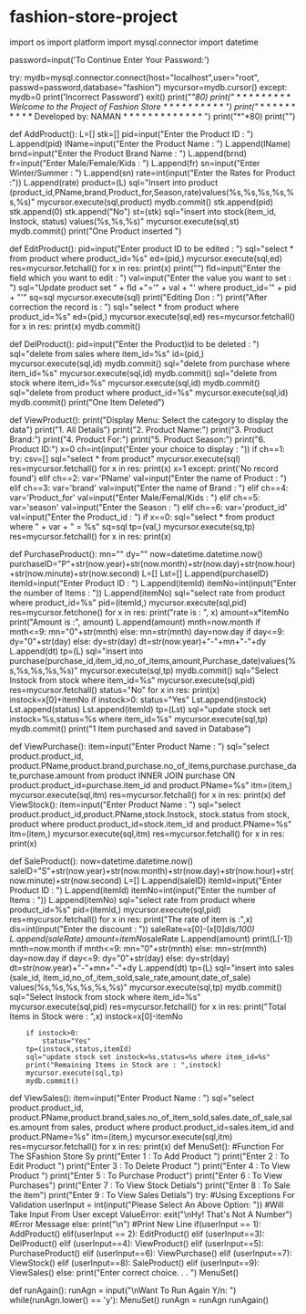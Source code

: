 # fashion-store-project
import os
import platform
import mysql.connector
import datetime


password=input('To Continue Enter Your Password:')

try:
    mydb=mysql.connector.connect(host="localhost",user="root",
                                 passwd=password,database="fashion")
    mycursor=mydb.cursor()
except:
    mydb=0
    print('Incorrect Password')
    exit()
print("*"*80)
print("* * * * * * * * * * Welcome to the Project of Fashion Store * * * * * * * * * * ")
print("* * * * * * * * * * * Developed by: NAMAN  * * * * * * * * * * * * * ")
print("*"*80)
print("")                                               
 
def AddProduct():
    L=[]
    stk=[]
    pid=input("Enter the Product ID : ")
    L.append(pid)
    IName=input("Enter the Product Name : ") 
    L.append(IName)
    brnd=input("Enter the Product Brand Name : ")
    L.append(brnd)
    fr=input("Enter Male/Female/Kids : ")
    L.append(fr)
    sn=input("Enter Winter/Summer : ")
    L.append(sn)
    rate=int(input("Enter the Rates for Product :"))
    L.append(rate)
    product=(L)
    sql="Insert into product (product_id,PName,brand,Product_for,Season,rate)values(%s,%s,%s,%s,%s,%s)"
    mycursor.execute(sql,product)
    mydb.commit()
    stk.append(pid)
    stk.append(0)
    stk.append("No")
    st=(stk)
    sql="insert into stock(item_id, Instock, status) values(%s,%s,%s)"
    mycursor.execute(sql,st)
    mydb.commit()
    print("One Product inserted ") 

 
def EditProduct():
    pid=input("Enter product ID to be edited : ")
    sql="select * from product where product_id=%s"
    ed=(pid,)
    mycursor.execute(sql,ed)
    res=mycursor.fetchall()
    for x in res:
        print(x)
        print("")
        fld=input("Enter the field which you want to edit : ")
        val=input("Enter the value you want to set : ")
        sql="Update product set " + fld +"='" + val + "' where product_id='" + pid + "'"
        sq=sql
        mycursor.execute(sql)
        print("Editing Don : ")
        print("After correction the record is  : ")
        sql="select * from product where product_id=%s"
        ed=(pid,)
        mycursor.execute(sql,ed)
        res=mycursor.fetchall()
        for x in res:
            print(x)
            mydb.commit()
            
 
def DelProduct():
    pid=input("Enter the Product)id to be deleted : ")
    sql="delete from sales where item_id=%s"
    id=(pid,)
    mycursor.execute(sql,id)
    mydb.commit()
    sql="delete from purchase where item_id=%s"
    mycursor.execute(sql,id)
    mydb.commit()
    sql="delete from stock where item_id=%s"
    mycursor.execute(sql,id)
    mydb.commit()
    sql="delete from product where product_id=%s"
    mycursor.execute(sql,id)
    mydb.commit()
    print("One Item Deleted") 
 
def ViewProduct():
    print("Display Menu: Select the category to display the data")
    print("1. All Details")
    print("2. Product Name:")
    print("3. Product Brand:")
    print("4. Product For:")
    print("5. Product Season:")
    print("6. Product ID:")
    x=0
    ch=int(input("Enter your choice to display : "))
    if ch==1:
        try:
            csv=[]
            sql="select * from product"
            mycursor.execute(sql)
            res=mycursor.fetchall()
            for x in res:
                print(x)
                x=1
        except:
            print('No record found')
    elif ch==2:
        var='PName'
        val=input("Enter the name of Product : ")
    elif ch==3:
        var='brand'
        val=input("Enter the name of Brand : ")
    elif ch==4:
        var='Product_for'
        val=input("Enter Male/Femal/Kids : ")
    elif ch==5:
        var='season'
        val=input("Enter the Season : ")
    elif ch==6:
        var='product_id'
        val=input("Enter the Product_id : ")
    if x==0:
        sql="select * from product where " + var + " = %s"
        sq=sql
        tp=(val,)
        mycursor.execute(sq,tp)
        res=mycursor.fetchall()
        for x in res:
            print(x)               
 
 
def PurchaseProduct():
    mn=""
    dy=""
    now=datetime.datetime.now()
    purchaseID="P"+str(now.year)+str(now.month)+str(now.day)+str(now.hour)+str(now.minute)+str(now.second)
    L=[]
    Lst=[]
    L.append(purchaseID)
    itemId=input("Enter Product ID : ")
    L.append(itemId)
    itemNo=int(input("Enter the number of Items : "))
    L.append(itemNo)
    sql="select rate from product where product_id=%s"
    pid=(itemId,)
    mycursor.execute(sql,pid)
    res=mycursor.fetchone()
    for x in res:
        print("rate is : ", x)
        amount=x*itemNo
        print("Amount is :", amount)
        L.append(amount)
        mnth=now.month
        if mnth<=9:
            mn="0"+str(mnth)
        else:
            mn=str(mnth)
        day=now.day
        if day<=9:
            dy="0"+str(day)
        else:
            dy=str(day)
        dt=str(now.year)+"-"+mn+"-"+dy
        L.append(dt)
        tp=(L)
        sql="insert into purchase(purchase_id,item_id,no_of_items,amount,Purchase_date)values(%s,%s,%s,%s,%s)"
        mycursor.execute(sql,tp)
        mydb.commit()
        sql="Select Instock from stock where item_id=%s"
        mycursor.execute(sql,pid)
        res=mycursor.fetchall()
        status="No"
        for x in res:
            print(x)
        instock=x[0]+itemNo
        if instock>0:
            status="Yes"
        Lst.append(instock)
        Lst.append(status)
        Lst.append(itemId)
        tp=(Lst)
        sql="update stock set instock=%s,status=%s where item_id=%s"
        mycursor.execute(sql,tp)
        mydb.commit()
        print("1 Item purchased and saved in Database")
                    
 
def ViewPurchase():
    item=input("Enter Product Name : ")
    sql="select product.product_id, product.PName,product.brand,purchase.no_of_items,purchase.purchase_date,purchase.amount from product INNER JOIN purchase ON product.product_id=purchase.item_id and product.PName=%s"
    itm=(item,)
    mycursor.execute(sql,itm)
    res=mycursor.fetchall()
    for x in res:
        print(x)
def ViewStock():
    item=input("Enter Product Name : ")
    sql="select product.product_id,product.PName,stock.Instock, stock.status from stock, product where product.product_id=stock.item_id and product.PName=%s"
    itm=(item,)
    mycursor.execute(sql,itm)
    res=mycursor.fetchall()
    for x in res:
        print(x)
                

def SaleProduct():
    now=datetime.datetime.now()
    saleID="S"+str(now.year)+str(now.month)+str(now.day)+str(now.hour)+str(now.minute)+str(now.second)
    L=[]
    L.append(saleID)
    itemId=input("Enter Product ID : ")
    L.append(itemId)
    itemNo=int(input("Enter the number of Items : "))
    L.append(itemNo)
    sql="select rate from product where product_id=%s"
    pid=(itemId,)
    mycursor.execute(sql,pid)
    res=mycursor.fetchall()
    for x in res:
        print("The rate of item is :",x)
        dis=int(input("Enter the discount : "))
        saleRate=x[0]-(x[0]*dis/100)
        L.append(saleRate)
        amount=itemNo*saleRate
        L.append(amount)
        print(L[-1])
        mnth=now.month
        if mnth<=9:
            mn="0"+str(mnth)
        else:
            mn=str(mnth)
        day=now.day
        if day<=9:
            dy="0"+str(day)
        else:
            dy=str(day)
        dt=str(now.year)+"-"+mn+"-"+dy
        L.append(dt)
        tp=(L)
        sql="insert into sales (sale_id, item_id,no_of_item_sold,sale_rate,amount,date_of_sale) values(%s,%s,%s,%s,%s,%s)"
        mycursor.execute(sql,tp)
        mydb.commit()
        sql="Select Instock from stock where item_id=%s"
        mycursor.execute(sql,pid)
        res=mycursor.fetchall()
        for x in res:
            print("Total Items in Stock were : ",x)
        instock=x[0]-itemNo
                             
        if instock>0:
            status="Yes"
        tp=(instock,status,itemId)
        sql="update stock set instock=%s,status=%s where item_id=%s"
        print("Remaining Items in Stock are : ",instock)
        mycursor.execute(sql,tp)
        mydb.commit()
def ViewSales():
    item=input("Enter Product Name : ")
    sql="select product.product_id, product.PName,product.brand,sales.no_of_item_sold,sales.date_of_sale,sales.amount from sales, product where product.product_id=sales.item_id and product.PName=%s"
    itm=(item,)
    mycursor.execute(sql,itm)
    res=mycursor.fetchall()
    for x in res:
        print(x)
def MenuSet():  #Function For The SFashion Store Sy
    print("Enter 1 : To Add Product ")
    print("Enter 2 : To Edit Product ")
    print("Enter 3 : To Delete Product ")
    print("Enter 4 : To View Product ")
    print("Enter 5 : To Purchase Product")
    print("Enter 6 : To View Purchases")
    print("Enter 7 : To View Stock Detials")
    print("Enter 8 : To Sale the item")
    print("Enter 9 : To View Sales Detials")
    try:                #Using Exceptions For Validation
        userInput = int(input("Please Select An Above Option: ")) #Will Take Input From User
    except ValueError:
            exit("\nHy! That's Not A Number") #Error Message
    else:
        print("\n") #Print New Line
        if(userInput == 1):
            AddProduct()
        elif(userInput == 2):
            EditProduct()
        elif (userInput==3):
            DelProduct()
        elif (userInput==4):
            ViewProduct()
        elif (userInput==5):
             PurchaseProduct()
        elif (userInput==6):
            ViewPurchase()
        elif (userInput==7):
            ViewStock()
        elif (userInput==8):
            SaleProduct()
        elif (userInput==9):
            ViewSales()
        else:
            print("Enter correct choice. . .  ")
MenuSet()

            
def runAgain():
    runAgn = input("\nWant To Run Again Y/n: ")
    while(runAgn.lower() == 'y'):
        MenuSet()
        runAgn = runAgn
runAgain()               
